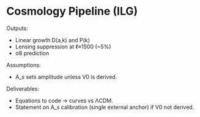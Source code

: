 # Cosmology Pipeline (ILG)

Outputs:
- Linear growth D(a,k) and P(k)
- Lensing suppression at ℓ≈1500 (~5%)
- σ8 prediction

Assumptions:
- A_s sets amplitude unless V0 is derived.

Deliverables:
- Equations to code → curves vs ΛCDM.
- Statement on A_s calibration (single external anchor) if V0 not derived.